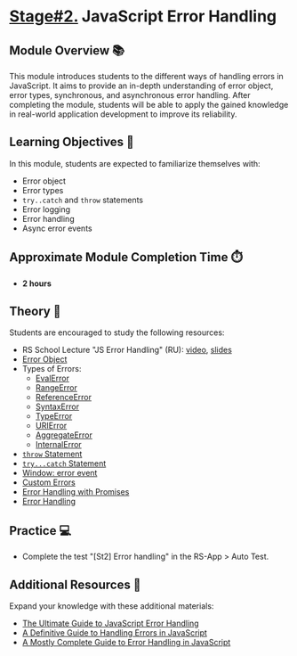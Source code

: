 # [Stage#2.](../../) JavaScript Error Handling

## Module Overview 📚

This module introduces students to the different ways of handling errors in JavaScript. It aims to provide an in-depth understanding of error object, error types, synchronous, and asynchronous error handling. After completing the module, students will be able to apply the gained knowledge in real-world application development to improve its reliability.

## Learning Objectives 🎯

In this module, students are expected to familiarize themselves with:

- Error object
- Error types
- `try..catch` and `throw` statements
- Error logging
- Error handling
- Async error events

## Approximate Module Completion Time ⏱️

- **2 hours**

## Theory 📖

Students are encouraged to study the following resources:

- RS School Lecture "JS Error Handling" (RU): [video](https://www.youtube.com/watch?v=99Qz8xRbl4k), [slides](https://slides.com/dzmitrytsebruk/error-handling)
- [Error Object](https://developer.mozilla.org/en-US/docs/Web/JavaScript/Reference/Global_Objects/Error)
- Types of Errors:
  - [EvalError](https://developer.mozilla.org/en-US/docs/Web/JavaScript/Reference/Global_Objects/EvalError)
  - [RangeError](https://developer.mozilla.org/en-US/docs/Web/JavaScript/Reference/Global_Objects/RangeError)
  - [ReferenceError](https://developer.mozilla.org/en-US/docs/Web/JavaScript/Reference/Global_Objects/ReferenceError)
  - [SyntaxError](https://developer.mozilla.org/en-US/docs/Web/JavaScript/Reference/Global_Objects/SyntaxError)
  - [TypeError](https://developer.mozilla.org/en-US/docs/Web/JavaScript/Reference/Global_Objects/TypeError)
  - [URIError](https://developer.mozilla.org/en-US/docs/Web/JavaScript/Reference/Global_Objects/URIError)
  - [AggregateError](https://developer.mozilla.org/en-US/docs/Web/JavaScript/Reference/Global_Objects/AggregateError)
  - [InternalError](https://developer.mozilla.org/en-US/docs/Web/JavaScript/Reference/Global_Objects/InternalError)
- [`throw` Statement](https://developer.mozilla.org/en-US/docs/Web/JavaScript/Reference/Statements/throw)
- [`try...catch` Statement](https://developer.mozilla.org/en-US/docs/Web/JavaScript/Reference/Statements/try...catch)
- [Window: error event](https://developer.mozilla.org/en-US/docs/Web/API/Window/error_event)
- [Custom Errors](https://www.w3docs.com/learn-javascript/custom-errors-extending-error.html)
- [Error Handling with Promises](https://www.w3docs.com/learn-javascript/error-handling-with-promises.html)
- [Error Handling](https://javascript.info/error-handling)

## Practice 💻

- Complete the test "[St2] Error handling" in the RS-App > Auto Test.

## Additional Resources 📘

Expand your knowledge with these additional materials:

- [The Ultimate Guide to JavaScript Error Handling](https://www.sitepoint.com/javascript-error-handling/)
- [A Definitive Guide to Handling Errors in JavaScript](https://kinsta.com/blog/errors-in-javascript/)
- [A Mostly Complete Guide to Error Handling in JavaScript](https://www.valentinog.com/blog/error/)
